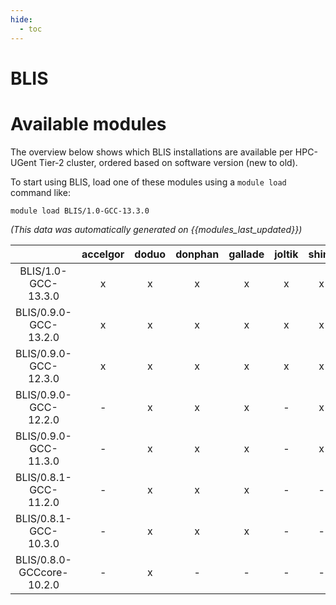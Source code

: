 ```yaml
---
hide:
  - toc
---
```


BLIS
====

# Available modules


The overview below shows which BLIS installations are available per HPC-UGent Tier-2 cluster, ordered based on software version (new to old).

To start using BLIS, load one of these modules using a `module load` command like:

```shell
module load BLIS/1.0-GCC-13.3.0
```

*(This data was automatically generated on {{modules_last_updated}})*  

| |accelgor|doduo|donphan|gallade|joltik|shinx|
| :---: | :---: | :---: | :---: | :---: | :---: | :---: |
|BLIS/1.0-GCC-13.3.0|x|x|x|x|x|x|
|BLIS/0.9.0-GCC-13.2.0|x|x|x|x|x|x|
|BLIS/0.9.0-GCC-12.3.0|x|x|x|x|x|x|
|BLIS/0.9.0-GCC-12.2.0|-|x|x|x|-|x|
|BLIS/0.9.0-GCC-11.3.0|-|x|x|x|-|x|
|BLIS/0.8.1-GCC-11.2.0|-|x|x|x|-|-|
|BLIS/0.8.1-GCC-10.3.0|-|x|x|x|-|-|
|BLIS/0.8.0-GCCcore-10.2.0|-|x|-|-|-|-|

